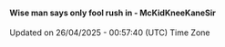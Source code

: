 #### Wise man says only fool rush in - McKidKneeKaneSir
Updated on 26/04/2025 - 00:57:40 (UTC) Time Zone
